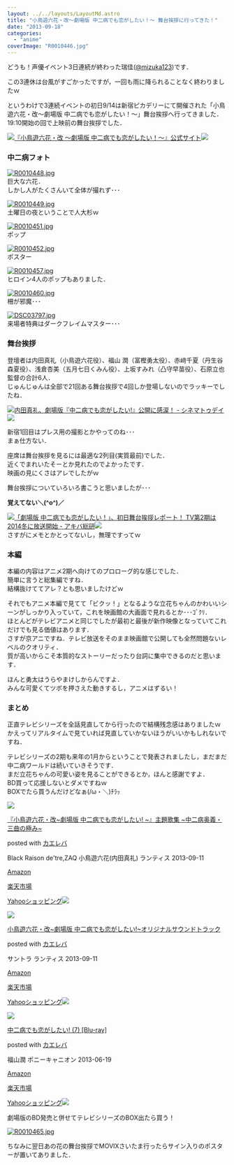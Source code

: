 ```yaml
---
layout: ../../layouts/LayoutMd.astro
title: "小鳥遊六花・改～劇場版 中二病でも恋がしたい！～ 舞台挨拶に行ってきた！"
date: "2013-09-18"
categories: 
  - "anime"
coverImage: "R0010446.jpg"
---
```


どうも！声優イベント3日連続が終わった瑞佳([@mizuka123](https://twitter.com/mizuka123))です．

この3連休は台風がすごかったですが，一回も雨に降られることなく終わりましたｗ

というわけで3連続イベントの初日9/14は新宿ピカデリーにて開催された「小鳥遊六花・改～劇場版 中二病でも恋がしたい！～」舞台挨拶へ行ってきました．  
19:10開始の回で上映前の舞台挨拶でした．

[![](http://capture.heartrails.com/150x130/shadow?http://www.anime-chu-2.com/)](http://www.anime-chu-2.com/)[『小鳥遊六花・改 ～劇場版 中二病でも恋がしたい！～』公式サイト](http://www.anime-chu-2.com/)[![](http://b.hatena.ne.jp/entry/image/http://www.anime-chu-2.com/)](http://b.hatena.ne.jp/entry/http://www.anime-chu-2.com/)  
  

### 中二病フォト

[![R0010448.jpg](images/9793302845_e27b64385e_b.jpg)](http://www.flickr.com/photos/67522130@N08/9793302845/ "R0010448.jpg")  
巨大な六花．  
しかし人がたくさんいて全体が撮れず･･･

[![R0010449.jpg](images/9793385983_5fbaa5d007_b.jpg)](http://www.flickr.com/photos/67522130@N08/9793385983/ "R0010449.jpg")  
土曜日の夜ということで人大杉ｗ

[![R0010451.jpg](images/9793309835_91b0620c6e_b.jpg)](http://www.flickr.com/photos/67522130@N08/9793309835/ "R0010451.jpg")  
ポップ

[![R0010452.jpg](images/9793312385_9065ac2faf_b.jpg)](http://www.flickr.com/photos/67522130@N08/9793312385/ "R0010452.jpg")  
ポスター

[![R0010457.jpg](images/9793325465_a67f432e96_b.jpg)](http://www.flickr.com/photos/67522130@N08/9793325465/ "R0010457.jpg")  
ヒロイン4人のポップもありました．

[![R0010460.jpg](images/9793413493_c68f7f7120_b.jpg)](http://www.flickr.com/photos/67522130@N08/9793413493/ "R0010460.jpg")  
柵が邪魔･･･

[![DSC03797.jpg](images/9793344065_a21b9cbc0d_b.jpg)](http://www.flickr.com/photos/67522130@N08/9793344065/ "DSC03797.jpg")  
来場者特典はダークフレイムマスター･･･

### 舞台挨拶

登壇者は内田真礼（小鳥遊六花役）、福山 潤（富樫勇太役）、赤﨑千夏（丹生谷森夏役）、浅倉杏美（五月七日くみん役）、上坂すみれ（凸守早苗役）、石原立也監督の合計6人．  
じゅんじゅんは全部で21回ある舞台挨拶で4回しか登場しないのでラッキーでしたね．

[![](http://capture.heartrails.com/150x130/shadow?http://www.cinematoday.jp/page/N0056428)](http://www.cinematoday.jp/page/N0056428)[内田真礼、劇場版『中二病でも恋がしたい!』公開に感涙！ - シネマトゥデイ](http://www.cinematoday.jp/page/N0056428)[![](http://b.hatena.ne.jp/entry/image/http://www.cinematoday.jp/page/N0056428)](http://b.hatena.ne.jp/entry/http://www.cinematoday.jp/page/N0056428)  
  

新宿1回目はプレス用の撮影とかやってのね･･･  
まぁ仕方ない．

座席は舞台挨拶を見るには最適な2列目(実質最前)でした．  
近くでまれいたそーとか見れたのでよかったです．  
映画の見にくさはアレでしたがｗ

舞台挨拶についていろいろ書こうと思いましたが･･･

**覚えてない＼(^o^)／**

[![](http://capture.heartrails.com/150x130/shadow?http://akiba-souken.com/article/anime/17584/)](http://akiba-souken.com/article/anime/17584/)[「劇場版 中二病でも恋がしたい！」、初日舞台挨拶レポート！ TV第2期は2014冬に放送開始 - アキバ総研](http://akiba-souken.com/article/anime/17584/)[![](http://b.hatena.ne.jp/entry/image/http://akiba-souken.com/article/anime/17584/)](http://b.hatena.ne.jp/entry/http://akiba-souken.com/article/anime/17584/)  
さすがにメモとかとってないし，無理ですってｗ

### 本編

本編の内容はアニメ2期へ向けてのプロローグ的な感じでした．  
簡単に言うと総集編ですね．  
結構抜けててアレ？とも思いましたけどｗ

それでもアニメ本編で見てて「ビクッ！」となるような立花ちゃんのかわいいシーンがしっかり入っていて，これを映画館の大画面で見れるとか･･･ｺﾞｸﾘ．  
ほとんどがテレビアニメと同じでしたが最初と最後が新作映像となっていてこれだけでも見る価値はあります．  
さすが京アニですね．テレビ放送をそのまま映画館で公開しても全然問題ないレベルのクオリティ．  
質が高いからこそ本質的なストーリーだったり台詞に集中できるのだと思います．

ほんと勇太はうらやまけしからんですよ．  
みんな可愛くてツボを押さえた動きするし，アニメはずるい！

### まとめ

正直テレビシリーズを全話見直してから行ったので結構残念感はありましたｗ  
かえってリアルタイムで見ていれば見直していかないほうがいいかもしれないですね．

テレビシリーズの2期も来年の1月からということで発表されましたし，まだまだ中二病ワールドは続いていきそうです．  
まだ立花ちゃんの可愛い姿を見ることができるとか，ほんと感謝ですよ．  
BD買って応援しないとダメですねｗ  
BOXでたら買うんだけどなぁ(/ω・＼)ﾁﾗｯ

[![](images/51-0sLsXDyL._SL160_.jpg)](https://www.amazon.co.jp/exec/obidos/ASIN/B00DIFAOK0/mizuka123-22/ref=nosim/)

[『小鳥遊六花・改~劇場版 中二病でも恋がしたい! ~』主題歌集 ~中二病奥義・三曲の極み~](https://www.amazon.co.jp/exec/obidos/ASIN/B00DIFAOK0/mizuka123-22/ref=nosim/)

posted with [カエレバ](http://kaereba.com)

Black Raison de'tre,ZAQ 小鳥遊六花(内田真礼) ランティス 2013-09-11

[Amazon](http://www.amazon.co.jp/gp/search?keywords=%89%FC%81P%8C%80%8F%EA%94%C5%20%8F%AC%92%B9%97V%98Z%89%D4&__mk_ja_JP=%83J%83%5E%83J%83i&tag=mizuka123-22 "アマゾン")

[楽天市場](http://hb.afl.rakuten.co.jp/hgc/032b53ee.4b34c5ee.0f4a541e.f440145e/?pc=http%3A%2F%2Fsearch.rakuten.co.jp%2Fsearch%2Fmall%2F%25E6%2594%25B9%25E2%2580%25BE%25E5%258A%2587%25E5%25A0%25B4%25E7%2589%2588%2520%25E5%25B0%258F%25E9%25B3%25A5%25E9%2581%258A%25E5%2585%25AD%25E8%258A%25B1%2F-%2Ff.1-p.1-s.1-sf.0-st.A-v.2%3Fx%3D0%26scid%3Daf_ich_link_urltxt%26m%3Dhttp%3A%2F%2Fm.rakuten.co.jp%2F "楽天市場")

[Yahooショッピング![](//ad.jp.ap.valuecommerce.com/servlet/gifbanner?sid=3066752&pid=881990642)](//ck.jp.ap.valuecommerce.com/servlet/referral?sid=3066752&pid=881990642&vc_url=http%3A%2F%2Fshopping.search.yahoo.co.jp%2Fsearch%3FuIv%3Don%26ei%3DUTF-8%26tab_ex%3Dcommerce%26slider%3D0%26va%3D%25E6%2594%25B9%25E2%2580%25BE%25E5%258A%2587%25E5%25A0%25B4%25E7%2589%2588%2520%25E5%25B0%258F%25E9%25B3%25A5%25E9%2581%258A%25E5%2585%25AD%25E8%258A%25B1 "Yahooショッピング")

[![](images/51UF-QwCARL._SL160_.jpg)](https://www.amazon.co.jp/exec/obidos/ASIN/B00DIFAO96/mizuka123-22/ref=nosim/)

[小鳥遊六花・改~劇場版 中二病でも恋がしたい!~オリジナルサウンドトラック](https://www.amazon.co.jp/exec/obidos/ASIN/B00DIFAO96/mizuka123-22/ref=nosim/)

posted with [カエレバ](http://kaereba.com)

サントラ ランティス 2013-09-11

[Amazon](http://www.amazon.co.jp/gp/search?keywords=%89%FC%81P%8C%80%8F%EA%94%C5%20%8F%AC%92%B9%97V%98Z%89%D4&__mk_ja_JP=%83J%83%5E%83J%83i&tag=mizuka123-22 "アマゾン")

[楽天市場](http://hb.afl.rakuten.co.jp/hgc/032b53ee.4b34c5ee.0f4a541e.f440145e/?pc=http%3A%2F%2Fsearch.rakuten.co.jp%2Fsearch%2Fmall%2F%25E6%2594%25B9%25E2%2580%25BE%25E5%258A%2587%25E5%25A0%25B4%25E7%2589%2588%2520%25E5%25B0%258F%25E9%25B3%25A5%25E9%2581%258A%25E5%2585%25AD%25E8%258A%25B1%2F-%2Ff.1-p.1-s.1-sf.0-st.A-v.2%3Fx%3D0%26scid%3Daf_ich_link_urltxt%26m%3Dhttp%3A%2F%2Fm.rakuten.co.jp%2F "楽天市場")

[Yahooショッピング![](//ad.jp.ap.valuecommerce.com/servlet/gifbanner?sid=3066752&pid=881990642)](//ck.jp.ap.valuecommerce.com/servlet/referral?sid=3066752&pid=881990642&vc_url=http%3A%2F%2Fshopping.search.yahoo.co.jp%2Fsearch%3FuIv%3Don%26ei%3DUTF-8%26tab_ex%3Dcommerce%26slider%3D0%26va%3D%25E6%2594%25B9%25E2%2580%25BE%25E5%258A%2587%25E5%25A0%25B4%25E7%2589%2588%2520%25E5%25B0%258F%25E9%25B3%25A5%25E9%2581%258A%25E5%2585%25AD%25E8%258A%25B1 "Yahooショッピング")

[![](images/51AKlhmxUfL._SL160_.jpg)](https://www.amazon.co.jp/exec/obidos/ASIN/B009Z8RYKM/mizuka123-22/ref=nosim/)

[中二病でも恋がしたい! (7) \[Blu-ray\]](https://www.amazon.co.jp/exec/obidos/ASIN/B009Z8RYKM/mizuka123-22/ref=nosim/)

posted with [カエレバ](http://kaereba.com)

福山潤 ポニーキャニオン 2013-06-19

[Amazon](http://www.amazon.co.jp/gp/search?keywords=%92%86%93%F1%95a%20Blu-ray&__mk_ja_JP=%83J%83%5E%83J%83i&tag=mizuka123-22 "アマゾン")

[楽天市場](http://hb.afl.rakuten.co.jp/hgc/032b53ee.4b34c5ee.0f4a541e.f440145e/?pc=http%3A%2F%2Fsearch.rakuten.co.jp%2Fsearch%2Fmall%2F%25E4%25B8%25AD%25E4%25BA%258C%25E7%2597%2585%2520Blu-ray%2F-%2Ff.1-p.1-s.1-sf.0-st.A-v.2%3Fx%3D0%26scid%3Daf_ich_link_urltxt%26m%3Dhttp%3A%2F%2Fm.rakuten.co.jp%2F "楽天市場")

[Yahooショッピング![](//ad.jp.ap.valuecommerce.com/servlet/gifbanner?sid=3066752&pid=881990642)](//ck.jp.ap.valuecommerce.com/servlet/referral?sid=3066752&pid=881990642&vc_url=http%3A%2F%2Fshopping.search.yahoo.co.jp%2Fsearch%3FuIv%3Don%26ei%3DUTF-8%26tab_ex%3Dcommerce%26slider%3D0%26va%3D%25E4%25B8%25AD%25E4%25BA%258C%25E7%2597%2585%2520Blu-ray "Yahooショッピング")

劇場版のBD発売と併せてテレビシリーズのBOX出たら買う！

[![R0010465.jpg](images/9793374276_583da4c424_b.jpg)](http://www.flickr.com/photos/67522130@N08/9793374276/ "R0010465.jpg")

ちなみに翌日あの花の舞台挨拶でMOVIXさいたま行ったらサイン入りのポスターが置いてありました．
